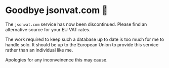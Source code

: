 # Goodbye jsonvat.com 👋

The `jsonvat.com` service has now been discontinued. Please find an alternative source for your EU VAT rates.

The work required to keep such a database up to date is too much for me to handle solo. It should be up to the European Union to provide this service rather than an individual like me.

Apologies for any inconveinence this may cause.
